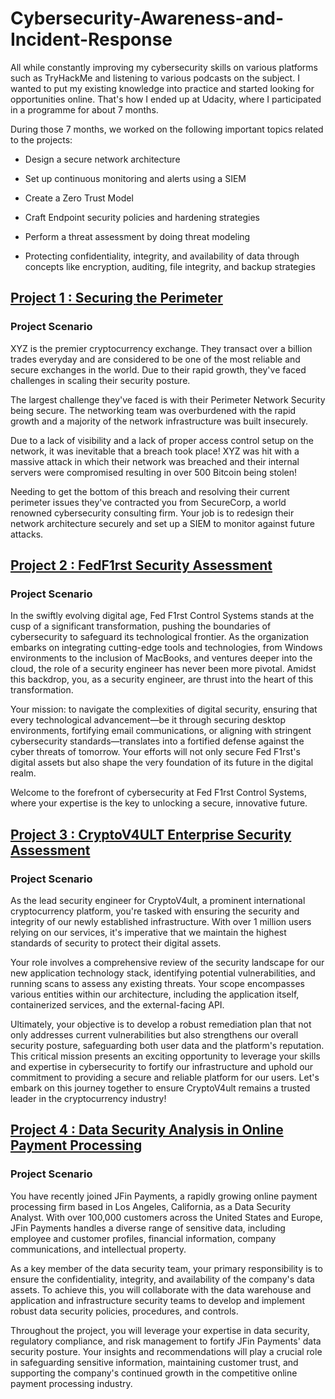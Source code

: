 # Cybersecurity-Awareness-and-Incident-Response

All while constantly improving my cybersecurity skills on various platforms such as TryHackMe and listening to various podcasts on the subject. I wanted to put my existing knowledge into practice and started looking for opportunities online. That's how I ended up at Udacity, where I participated in a programme for about 7 months.

During those 7 months, we worked on the following important topics related to the projects:

- Design a secure network architecture

- Set up continuous monitoring and alerts using a SIEM

- Create a Zero Trust Model

- Craft Endpoint security policies and hardening strategies

- Perform a threat assessment by doing threat modeling

- Protecting confidentiality, integrity, and availability of data through concepts like encryption, auditing, file integrity, and backup strategies

## [Project 1 : Securing the Perimeter](https://github.com/ReverseBen/Cybersecurity-Awareness-and-Incident-Response/blob/e182c8f37b63c6a952bb7d1534e0106158699554/Project%201%20Securing%20the%20Perimeter)

### Project Scenario

XYZ is the premier cryptocurrency exchange. They transact over a billion trades everyday and are considered to be one of the most reliable and secure exchanges in the world. Due to their rapid growth, they've faced challenges in scaling their security posture.

The largest challenge they've faced is with their Perimeter Network Security being secure. The networking team was overburdened with the rapid growth and a majority of the network infrastructure was built insecurely.

Due to a lack of visibility and a lack of proper access control setup on the network, it was inevitable that a breach took place! XYZ was hit with a massive attack in which their network was breached and their internal servers were compromised resulting in over 500 Bitcoin being stolen!

Needing to get the bottom of this breach and resolving their current perimeter issues they've contracted you from SecureCorp, a world renowned cybersecurity consulting firm. Your job is to redesign their network architecture securely and set up a SIEM to monitor against future attacks.

## [Project 2 : FedF1rst Security Assessment](https://github.com/ReverseBen/Cybersecurity-Awareness-and-Incident-Response/blob/e182c8f37b63c6a952bb7d1534e0106158699554/Project%202%20FedF1rst%20Security%20Assessment)

### Project Scenario

In the swiftly evolving digital age, Fed F1rst Control Systems stands at the cusp of a significant transformation, pushing the boundaries of cybersecurity to safeguard its technological frontier. As the organization embarks on integrating cutting-edge tools and technologies, from Windows environments to the inclusion of MacBooks, and ventures deeper into the cloud, the role of a security engineer has never been more pivotal. Amidst this backdrop, you, as a security engineer, are thrust into the heart of this transformation.

Your mission: to navigate the complexities of digital security, ensuring that every technological advancement—be it through securing desktop environments, fortifying email communications, or aligning with stringent cybersecurity standards—translates into a fortified defense against the cyber threats of tomorrow. Your efforts will not only secure Fed F1rst's digital assets but also shape the very foundation of its future in the digital realm.

Welcome to the forefront of cybersecurity at Fed F1rst Control Systems, where your expertise is the key to unlocking a secure, innovative future.

## [Project 3 : CryptoV4ULT Enterprise Security Assessment](https://github.com/ReverseBen/Cybersecurity-Awareness-and-Incident-Response/blob/e182c8f37b63c6a952bb7d1534e0106158699554/Project%203%20CryptoV4ULT%20Enterprise%20Security%20Assessment)

### Project Scenario

As the lead security engineer for CryptoV4ult, a prominent international cryptocurrency platform, you're tasked with ensuring the security and integrity of our newly established infrastructure. With over 1 million users relying on our services, it's imperative that we maintain the highest standards of security to protect their digital assets.

Your role involves a comprehensive review of the security landscape for our new application technology stack, identifying potential vulnerabilities, and running scans to assess any existing threats. Your scope encompasses various entities within our architecture, including the application itself, containerized services, and the external-facing API.

Ultimately, your objective is to develop a robust remediation plan that not only addresses current vulnerabilities but also strengthens our overall security posture, safeguarding both user data and the platform's reputation. This critical mission presents an exciting opportunity to leverage your skills and expertise in cybersecurity to fortify our infrastructure and uphold our commitment to providing a secure and reliable platform for our users. Let's embark on this journey together to ensure CryptoV4ult remains a trusted leader in the cryptocurrency industry!

## [Project 4 : Data Security Analysis in Online Payment Processing](https://github.com/ReverseBen/Cybersecurity-Awareness-and-Incident-Response/blob/e182c8f37b63c6a952bb7d1534e0106158699554/Project%204%20Data%20Security%20Analysis%20in%20Online%20Payment%20Processing)

### Project Scenario

You have recently joined JFin Payments, a rapidly growing online payment processing firm based in Los Angeles, California, as a Data Security Analyst. With over 100,000 customers across the United States and Europe, JFin Payments handles a diverse range of sensitive data, including employee and customer profiles, financial information, company communications, and intellectual property.

As a key member of the data security team, your primary responsibility is to ensure the confidentiality, integrity, and availability of the company's data assets. To achieve this, you will collaborate with the data warehouse and application and infrastructure security teams to develop and implement robust data security policies, procedures, and controls.

Throughout the project, you will leverage your expertise in data security, regulatory compliance, and risk management to fortify JFin Payments' data security posture. Your insights and recommendations will play a crucial role in safeguarding sensitive information, maintaining customer trust, and supporting the company's continued growth in the competitive online payment processing industry.